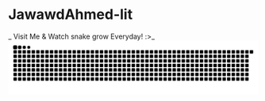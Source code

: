 # JawawdAhmed-lit

_ Visit Me & Watch snake grow Everyday! :>_
<picture>
  <source media="(prefers-color-scheme: dark)" srcset="[github-contribution-grid-snake-dark.svg](https://raw.githubusercontent.com/JawwadAhmed-lit/JawawdAhmed-lit/output/github-contribution-grid-snake-dark.svg)">
  <source media="(prefers-color-scheme: light)" srcset="[snake](https://raw.githubusercontent.com/JawwadAhmed-lit/JawawdAhmed-lit/output/github-contribution-grid-snake.svg)">
  <img alt="github contribution grid snake animation" src="https://raw.githubusercontent.com/JawwadAhmed-lit/JawawdAhmed-lit/output/github-contribution-grid-snake.svg">
</picture>
